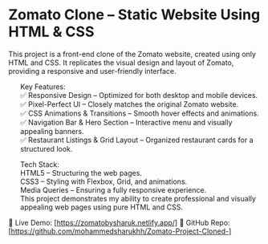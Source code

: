 <h1>Zomato Clone – Static Website Using HTML & CSS</h1>
<p>
This project is a front-end clone of the Zomato website, created using only HTML and CSS. It replicates the visual design and layout of Zomato, providing a responsive and user-friendly interface.</p>

<ul type=none> Key Features:
  <li>✅ Responsive Design – Optimized for both desktop and mobile devices.</li>
  <li>✅ Pixel-Perfect UI – Closely matches the original Zomato website.</li>
  <li>✅ CSS Animations & Transitions – Smooth hover effects and animations.</li>
  <li>✅ Navigation Bar & Hero Section – Interactive menu and visually appealing banners.</li>
  <li>✅ Restaurant Listings & Grid Layout – Organized restaurant cards for a structured look.</li></ul>
  
<ul type=none>Tech Stack:
  <li>HTML5 – Structuring the web pages.</li>
  <li>CSS3 – Styling with Flexbox, Grid, and animations.</li>
  <li>Media Queries – Ensuring a fully responsive experience.</li>
  <li>This project demonstrates my ability to create professional and visually appealing web pages using pure HTML and CSS.</li></ul>

🚀 Live Demo: [https://zomatobysharuk.netlify.app/]
📌 GitHub Repo: [https://github.com/mohammedsharukhh/Zomato-Project-Cloned-]
